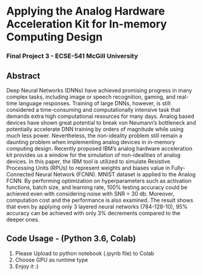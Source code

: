 # Applying the Analog Hardware Acceleration Kit for In-memory Computing Design
### Final Project 3 - ECSE-541 McGill University

## Abstract
Deep Neural Networks (DNNs) have achieved promising progress in many complex tasks, including image or speech recognition, gaming, and real-time language responses. Training of large DNNs, however, is still considered a time-consuming and computationally intensive task that demands extra high computational resources for many days. Analog based devices have shown great potential to break von Neumann’s bottleneck and potentially accelerate DNN training by orders of magnitude while using much less power. Nevertheless, the non-ideality problem still remain a daunting problem when implementing analog devices in in-memory computing design. Recently proposed IBM’s analog hardware acceleration kit provides us a window for the simulation of non-idealities of analog devices. In this paper, the IBM tool is utilized to simulate Resistive Processing Units (RPUs) to represent weights and biases value in Fully-Connected Neural Network (FCNN). MNIST dataset is applied to the Analog FCNN. By performing optimization on hyperparameters such as activation functions, batch size, and learning rate, 100% testing accuracy could be achieved even with considering noise with SNR = 30 db. Moreover, computation cost and the performance is also examined. The result shows that even by applying only 3 layered neural networks (784-128-10), 95% accuracy can be achieved with only 3% decrements compared to the deeper ones.

## Code Usage - (Python 3.6, Colab)
1. Please Upload to python notebook (.ipynb file) to Colab
2. Choose GPU as runtime type
3. Enjoy it :)

